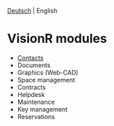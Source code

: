 <!-- TITLE: User guide -->
<!-- SUBTITLE: Dokumentation of the VisionR modules -->

[Deutsch](/de-DE/user_guide) | English
# VisionR modules
* [Contacts](/en-US/modules/contacts)
* Documents
* Graphics (Web-CAD)
* Space management
* Contracts
* Helpdesk
* Maintenance
* Key management
* Reservations
